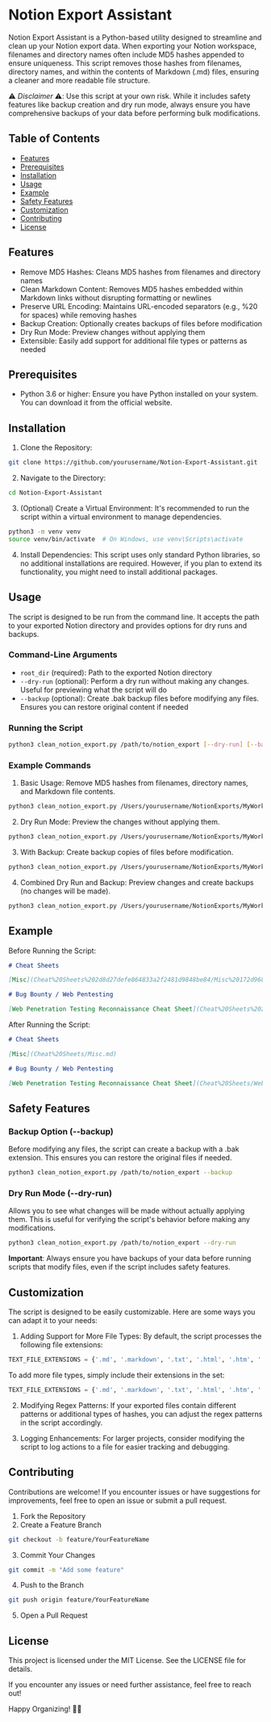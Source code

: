 # Notion Export Assistant

Notion Export Assistant is a Python-based utility designed to streamline and clean up your Notion export data. When exporting your Notion workspace, filenames and directory names often include MD5 hashes appended to ensure uniqueness. This script removes those hashes from filenames, directory names, and within the contents of Markdown (.md) files, ensuring a cleaner and more readable file structure.

⚠️ *Disclaimer* ⚠️: Use this script at your own risk. While it includes safety features like backup creation and dry run mode, always ensure you have comprehensive backups of your data before performing bulk modifications.

## Table of Contents
- [Features](#features)
- [Prerequisites](#prerequisites)
- [Installation](#installation)
- [Usage](#usage)
- [Example](#example)
- [Safety Features](#safety-features)
- [Customization](#customization)
- [Contributing](#contributing)
- [License](#license)

## Features
- Remove MD5 Hashes: Cleans MD5 hashes from filenames and directory names
- Clean Markdown Content: Removes MD5 hashes embedded within Markdown links without disrupting formatting or newlines
- Preserve URL Encoding: Maintains URL-encoded separators (e.g., %20 for spaces) while removing hashes
- Backup Creation: Optionally creates backups of files before modification
- Dry Run Mode: Preview changes without applying them
- Extensible: Easily add support for additional file types or patterns as needed

## Prerequisites
- Python 3.6 or higher: Ensure you have Python installed on your system. You can download it from the official website.

## Installation

1. Clone the Repository:
```bash
git clone https://github.com/yourusername/Notion-Export-Assistant.git
```

2. Navigate to the Directory:
```bash
cd Notion-Export-Assistant
```

3. (Optional) Create a Virtual Environment:
It's recommended to run the script within a virtual environment to manage dependencies.
```bash
python3 -m venv venv
source venv/bin/activate  # On Windows, use venv\Scripts\activate
```

4. Install Dependencies:
This script uses only standard Python libraries, so no additional installations are required. However, if you plan to extend its functionality, you might need to install additional packages.

## Usage

The script is designed to be run from the command line. It accepts the path to your exported Notion directory and provides options for dry runs and backups.

### Command-Line Arguments
- `root_dir` (required): Path to the exported Notion directory
- `--dry-run` (optional): Perform a dry run without making any changes. Useful for previewing what the script will do
- `--backup` (optional): Create .bak backup files before modifying any files. Ensures you can restore original content if needed

### Running the Script
```bash
python3 clean_notion_export.py /path/to/notion_export [--dry-run] [--backup]
```

### Example Commands

1. Basic Usage:
Remove MD5 hashes from filenames, directory names, and Markdown file contents.
```bash
python3 clean_notion_export.py /Users/yourusername/NotionExports/MyWorkspace
```

2. Dry Run Mode:
Preview the changes without applying them.
```bash
python3 clean_notion_export.py /Users/yourusername/NotionExports/MyWorkspace --dry-run
```

3. With Backup:
Create backup copies of files before modification.
```bash
python3 clean_notion_export.py /Users/yourusername/NotionExports/MyWorkspace --backup
```

4. Combined Dry Run and Backup:
Preview changes and create backups (no changes will be made).
```bash
python3 clean_notion_export.py /Users/yourusername/NotionExports/MyWorkspace --dry-run --backup
```

## Example

Before Running the Script:
```markdown
# Cheat Sheets

[Misc](Cheat%20Sheets%202d8d27defe864833a2f2481d9848be84/Misc%20172d96806c47808a8c66ffa1012f3de7.md)

# Bug Bounty / Web Pentesting

[Web Penetration Testing Reconnaissance Cheat Sheet](Cheat%20Sheets%202d8d27defe864833a2f2481d9848be84/Web%20Penetration%20Testing%20Reconnaissance%20Cheat%20Sheet%20166d96806c47809580bed05be092ba6e.md)
```

After Running the Script:
```markdown
# Cheat Sheets

[Misc](Cheat%20Sheets/Misc.md)

# Bug Bounty / Web Pentesting

[Web Penetration Testing Reconnaissance Cheat Sheet](Cheat%20Sheets/Web%20Penetration%20Testing%20Reconnaissance%20Cheat%20Sheet.md)
```

## Safety Features

### Backup Option (--backup)
Before modifying any files, the script can create a backup with a .bak extension. This ensures you can restore the original files if needed.
```bash
python3 clean_notion_export.py /path/to/notion_export --backup
```

### Dry Run Mode (--dry-run)
Allows you to see what changes will be made without actually applying them. This is useful for verifying the script's behavior before making any modifications.
```bash
python3 clean_notion_export.py /path/to/notion_export --dry-run
```

**Important**: Always ensure you have backups of your data before running scripts that modify files, even if the script includes safety features.

## Customization

The script is designed to be easily customizable. Here are some ways you can adapt it to your needs:

1. Adding Support for More File Types:
By default, the script processes the following file extensions:
```python
TEXT_FILE_EXTENSIONS = {'.md', '.markdown', '.txt', '.html', '.htm', '.json', '.csv', '.xml'}
```

To add more file types, simply include their extensions in the set:
```python
TEXT_FILE_EXTENSIONS = {'.md', '.markdown', '.txt', '.html', '.htm', '.json', '.csv', '.xml', '.rst', '.cfg'}
```

2. Modifying Regex Patterns:
If your exported files contain different patterns or additional types of hashes, you can adjust the regex patterns in the script accordingly.

3. Logging Enhancements:
For larger projects, consider modifying the script to log actions to a file for easier tracking and debugging.

## Contributing

Contributions are welcome! If you encounter issues or have suggestions for improvements, feel free to open an issue or submit a pull request.

1. Fork the Repository
2. Create a Feature Branch
```bash
git checkout -b feature/YourFeatureName
```

3. Commit Your Changes
```bash
git commit -m "Add some feature"
```

4. Push to the Branch
```bash
git push origin feature/YourFeatureName
```

5. Open a Pull Request

## License

This project is licensed under the MIT License. See the LICENSE file for details.


If you encounter any issues or need further assistance, feel free to reach out!

Happy Organizing! 📝✨
